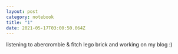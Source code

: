 ```yaml
---
layout: post
category: notebook
title: "1"
date: 2021-05-17T03:00:50.064Z
---
```

listening to abercrombie & fitch lego brick and working on my blog :)